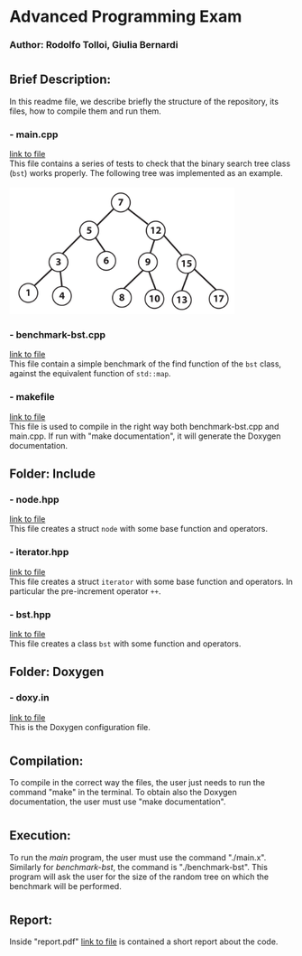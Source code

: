 # Advanced Programming Exam
### Author: Rodolfo Tolloi, Giulia Bernardi 
#
## Brief Description:
In this readme file, we describe briefly the structure of the repository, its files, how to compile them and run them.

### - main.cpp
[link to file](./main.cpp)\
This file contains a series of tests to check that the binary search tree class (`bst`) works properly. The following tree was implemented as an example.\
\
<img src="./example_tree.jpg" width="400">

### - benchmark-bst.cpp
[link to file](./benchmark-bst.cpp)\
This file contain a simple benchmark of the find function of the `bst` class, against the equivalent function of `std::map`.

### - makefile
[link to file](./Makefile)\
This file is used to compile in the right way both benchmark-bst.cpp and main.cpp. If run with "make documentation", it will generate the Doxygen documentation.

## Folder: Include
### - node.hpp
[link to file](./include/node.hpp)\
This file creates a struct `node` with some base function and operators.
### - iterator.hpp
[link to file](./include/iterator.hpp)\
This file creates a struct `iterator` with some base function and operators. In particular the pre-increment operator `++`.
### - bst.hpp
[link to file](./include/bst.hpp)\
This file creates a class `bst` with some function and operators.

## Folder: Doxygen
### - doxy.in
[link to file](./Doxygen/doxy.in)\
This is the Doxygen configuration file.

#
## Compilation:
To compile in the correct way the files, the user just needs to run the command "make" in the terminal. To obtain also the Doxygen documentation, the user must use "make documentation".

#
## Execution:
To run the *main* program, the user must use the command "./main.x". Similarly for *benchmark-bst*, the command is "./benchmark-bst". This program will ask the user for the size of the random tree on which the benchmark will be performed.

#
## Report:
Inside "report.pdf" [link to file](./report.pdf) is contained a short report about the code.